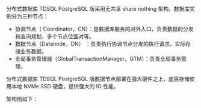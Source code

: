 
分布式数据库 TDSQL PostgreSQL 版采用无共享 share nothing 架构。数据库实例分为三种节点：
- 协调节点（ Coordinator，CN）：是数据库服务的对外入口，负责数据的分发和查询规划，多个节点位置对等。
- 数据节点（Datanode，DN） ：负责执行协调节点分发的执行请求，实际存储业务数据。
- 全局事务管理器（GlobalTransactionManager，GTM）：负责全局事务管理。

分布式数据库 TDSQL PostgreSQL 版数据节点部署在强大硬件之上，底层存储使用本地 NVMe SSD 硬盘，提供强大的 IO 性能。

架构图如下：

